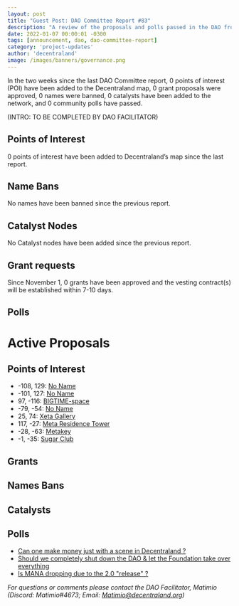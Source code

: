 ```yaml
---
layout: post
title: "Guest Post: DAO Committee Report #83"
description: "A review of the proposals and polls passed in the DAO from November 1 through November 15".
date: 2022-01-07 00:00:01 -0300
tags: [announcement, dao, dao-committee-report]
category: 'project-updates'
author: 'decentraland'
image: /images/banners/governance.png
---
```


In the two weeks since the last DAO Committee report, 0 points of interest (POI) have been added to the Decentraland map, 0 grant proposals were approved, 0 names were banned, 0 catalysts have been added to the network, and 0 community polls have passed.

(INTRO: TO BE COMPLETED BY DAO FACILITATOR)

## Points of Interest
0 points of interest have been added to Decentraland’s map since the last report.


## Name Bans

No names have been banned since the previous report.

## Catalyst Nodes
No Catalyst nodes have been added since the previous report.


## Grant requests
Since November 1, 0 grants have been approved and the vesting contract(s) will be established within 7-10 days.


## Polls


# Active Proposals

## Points of Interest

* -108, 129: [No Name](https://governance.decentraland.org/proposal/?id=6fe3e38a-26ed-4a5a-93b9-3da93c0fcec5)
* -101, 127: [No Name](https://governance.decentraland.org/proposal/?id=061d6e2e-b614-44e2-aea5-fb3bde33f4e9)
* 97, -116: [BIGTIME-space](https://governance.decentraland.org/proposal/?id=620431b8-8117-4602-83b8-694c88883250)
* -79, -54: [No Name](https://governance.decentraland.org/proposal/?id=1b3b3a28-2d75-4f47-ae7f-627b111c1323)
* 25, 74: [Xeta Gallery](https://governance.decentraland.org/proposal/?id=17cb9048-125e-4a42-a174-855ab817b1e6)
* 117, -27: [Meta Residence Tower](https://governance.decentraland.org/proposal/?id=6493236c-bc78-48e0-b697-fcab0bf82ddc)
* -28, -63: [Metakey](https://governance.decentraland.org/proposal/?id=3f648ce9-9a03-4b31-acd7-d3714dd026a5)
* -1, -35: [Sugar Club](https://governance.decentraland.org/proposal/?id=67d8cae1-fc55-4f68-a92e-d34a74a8d238)

## Grants


## Names Bans


## Catalysts


## Polls

* [Can one make money just with a scene in Decentraland ?](https://governance.decentraland.org/proposal/?id=0d3d276e-b780-4eb3-8013-7e4e2c0e1b29)
* [Should we completely shut down the DAO &amp; let the Foundation take over everything](https://governance.decentraland.org/proposal/?id=95bf5058-8f27-49f2-8c62-fe10987da904)
* [Is MANA dropping due to the 2.0 &#34;release&#34; ?](https://governance.decentraland.org/proposal/?id=8ea46cb9-6931-48b3-84fc-b200837b0cd4)

*For questions or comments please contact the DAO Facilitator, Matimio (Discord: Matimio#4673; Email: [Matimio@decentraland.org](mailto:Matimio@decentraland.org))*